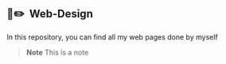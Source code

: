 ## 🎨✏️ &nbsp;Web-Design

  In this repository, you can find all my web pages done by myself

> **Note**
> This is a note
